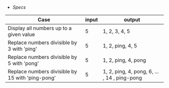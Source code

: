 * _Specs_

Case | input | output
--- | --- | ---
Display all numbers up to a given value | 5 | 1, 2, 3, 4, 5
Replace numbers divisible by 3  with 'ping'| 5 | 1, 2, ping, 4, 5
Replace numbers divisible by 5  with 'pong'| 5 | 1, 2, ping, 4, pong
Replace numbers divisible by 15  with 'ping-pong'| 5 | 1, 2, ping, 4, pong, 6, ... , 14 , ping-pong
